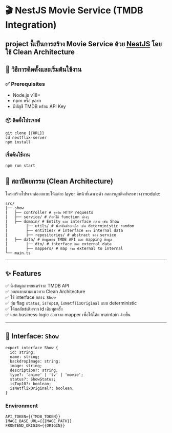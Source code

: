 # 🎬 NestJS Movie Service (TMDB Integration)

project นี้เป็นการสร้าง Movie Service ด้วย [NestJS](https://nestjs.com/) โดยใช้ **Clean Architecture** 
---

## 🚀 วิธีการติดตั้งและเริ่มต้นใช้งาน

### ✅ Prerequisites

- Node.js v18+
- npm หรือ yarn
- มีบัญชี TMDB พร้อม API Key

### 📦 ติดตั้งโปรเจกต์

```
git clone {{URL}}
cd nextflix-server
npm install
```

### เริ่มต้นใช้งาน
```
npm run start
```

## 🧠 สถาปัตยกรรม (Clean Architecture)

โครงสร้างโปรเจกต์ออกแบบให้แต่ละ layer มีหน้าที่เฉพาะตัว ลดการผูกติดกันระหว่าง module:
```
src/
├── show
|   ├── controller # จุดรับ HTTP requests
|   ├── service/ # เรียกใช้ function ต่างๆ
|   ├── domain/ # Entity และ interface กลาง เช่น Show
|        ├── utils/ # ฟังก์ชันช่วยเหลือ เช่น deterministic random
|        ├── entities/ # interface ของ internal data
|        ├── repositories/ # abstract ของ service
|   ├── data/ # ข้อมูลของ TMDB API และ mapping ข้อมูล
|        ├── dto/ # interface ของ external data
|        ├── mappers/ # map จาก external to internal
└── main.ts
```
---

## ✨ Features

✅ ดึงข้อมูลภาพยนตร์จาก TMDB API  
✅ ออกแบบตามแนวทาง Clean Architecture  
✅ ใช้ interface กลาง: `Show`  
✅ สุ่ม flag `status`, `isTop10`, `isNetflixOriginal` แบบ deterministic  
✅ ได้ผลลัพธ์เดิมจาก id เดิมทุกครั้ง  
✅ แยก business logic ออกจาก mapper เพื่อให้โค้ด maintain ง่ายขึ้น  

---

## 🧩 Interface: `Show`

```
export interface Show {
  id: string;
  name: string;
  backdropImage: string;
  image: string;
  description?: string;
  type?: 'anime' | 'tv' | 'movie';
  status?: ShowStatus;
  isTop10?: boolean;
  isNetflixOriginal?: boolean;
}
```

### Environment
```
API_TOKEN={{TMDB_TOKEN}}
IMAGE_BASE_URL={{IMAGE_PATH}}
FRONTEND_ORIGIN={{ORIGIN}}
```
